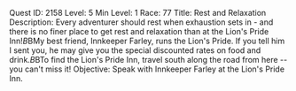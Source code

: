 Quest ID: 2158
Level: 5
Min Level: 1
Race: 77
Title: Rest and Relaxation
Description: Every adventurer should rest when exhaustion sets in - and there is no finer place to get rest and relaxation than at the Lion's Pride Inn!$B$BMy best friend, Innkeeper Farley, runs the Lion's Pride. If you tell him I sent you, he may give you the special discounted rates on food and drink.$B$BTo find the Lion's Pride Inn, travel south along the road from here -- you can't miss it!
Objective: Speak with Innkeeper Farley at the Lion's Pride Inn.
